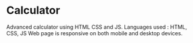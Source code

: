 # Calculator
Advanced calculator using HTML CSS and JS.
Languages used : HTML, CSS, JS
Web page is responsive on both mobile and desktop devices.
